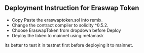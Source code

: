 ## Deployment Instruction for Eraswap Token

- Copy Paste the eraswaptoken.sol into remix. 
- Change the contract compiler to solidity ^0.5.2.
- Choose EraswapToken from dropdown before Deploy
- Deploy the token to mainnet using metamask

Its better to test it in testnet first before deploying it to mainnet.

